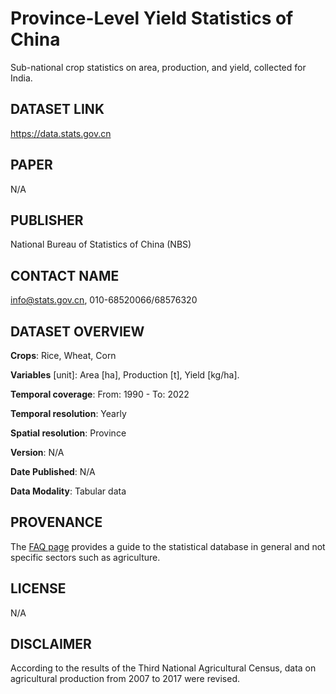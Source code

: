 # Province-Level Yield Statistics of China
Sub-national crop statistics on area, production, and yield, collected for India.

## DATASET LINK
https://data.stats.gov.cn

## PAPER
N/A

## PUBLISHER
National Bureau of Statistics of China (NBS)

## CONTACT NAME
info@stats.gov.cn, 010-68520066/68576320

## DATASET OVERVIEW
**Crops**: Rice, Wheat, Corn

**Variables** [unit]: Area [ha], Production [t], Yield [kg/ha].

**Temporal coverage**: From: 1990 - To: 2022

**Temporal resolution**: Yearly

**Spatial resolution**: Province

**Version**: N/A

**Date Published**: N/A

**Data Modality**: Tabular data

## PROVENANCE
The [FAQ page](https://data.stats.gov.cn/english/staticreq.htm?m=aboutctryinfo) provides a guide to the statistical database in general and not specific sectors such as agriculture. 

## LICENSE
N/A

## DISCLAIMER
According to the results of the Third National Agricultural Census, data on agricultural production from 2007 to 2017 were revised.